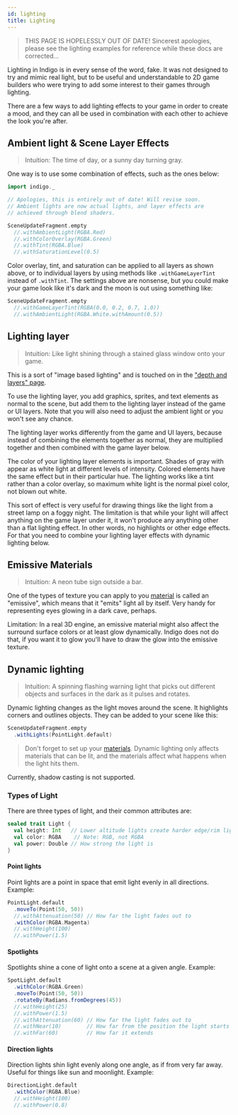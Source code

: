 ```yaml
---
id: lighting
title: Lighting
---
```


> THIS PAGE IS HOPELESSLY OUT OF DATE! Sincerest apologies, please see the lighting examples for reference while these docs are corrected...

Lighting in Indigo is in every sense of the word, fake. It was not designed to try and mimic real light, but to be useful and understandable to 2D game builders who were trying to add some interest to their games through lighting.

There are a few ways to add lighting effects to your game in order to create a mood, and they can all be used in combination with each other to achieve the look you're after.

## Ambient light & Scene Layer Effects

> Intuition: The time of day, or a sunny day turning gray.

One way is to use some combination of effects, such as the ones below:

```scala mdoc
import indigo._

// Apologies, this is entirely out of date! Will revise soon.
// Ambient lights are now actual lights, and layer effects are
// achieved through blend shaders.

SceneUpdateFragment.empty
  //.withAmbientLight(RGBA.Red)
  //.withColorOverlay(RGBA.Green)
  //.withTint(RGBA.Blue)
  //.withSaturationLevel(0.5)
```

Color overlay, tint, and saturation can be applied to all layers as shown above, or to individual layers by using methods like `.withGameLayerTint` instead of `.withTint`. The settings above are nonsense, but you could make your game look like it's dark and the moon is out using something like:

```scala
SceneUpdateFragment.empty
  //.withGameLayerTint(RGBA(0.0, 0.2, 0.7, 1.0))
  //.withAmbientLight(RGBA.White.withAmount(0.5))
```

## Lighting layer

> Intuition: Like light shining through a stained glass window onto your game.

This is a sort of "image based lighting" and is touched on in the ["depth and layers" page](depth-and-layers.md).

To use the lighting layer, you add graphics, sprites, and text elements as normal to the scene, but add them to the lighting layer instead of the game or UI layers. Note that you will also need to adjust the ambient light or you won't see any chance.

The lighting layer works differently from the game and UI layers, because instead of combining the elements together as normal, they are multiplied together and then combined with the game layer below.

The color of your lighting layer elements is important. Shades of gray with appear as white light at different levels of intensity. Colored elements have the same effect but in their particular hue. The lighting works like a tint rather than a color overlay, so maximum white light is the normal pixel color, not blown out white.

This sort of effect is very useful for drawing things like the light from a street lamp on a foggy night. The limitation is that while your light will affect anything on the game layer under it, it won't produce any anything other than a flat lighting effect. In other words, no highlights or other edge effects. For that you need to combine your lighting layer effects with dynamic lighting below.

## Emissive Materials

> Intuition: A neon tube sign outside a bar.

One of the types of texture you can apply to you [material](materials.md) is called an "emissive", which means that it "emits" light all by itself. Very handy for representing eyes glowing in a dark cave, perhaps.

Limitation: In a real 3D engine, an emissive material might also affect the surround surface colors or at least glow dynamically. Indigo does not do that, if you want it to glow you'll have to draw the glow into the emissive texture.

## Dynamic lighting

> Intuition: A spinning flashing warning light that picks out different objects and surfaces in the dark as it pulses and rotates.

Dynamic lighting changes as the light moves around the scene. It highlights corners and outlines objects. They can be added to your scene like this:

```scala
SceneUpdateFragment.empty
  .withLights(PointLight.default)
```

> Don't forget to set up your [materials](materials.md). Dynamic lighting only affects materials that can be lit, and the materials affect what happens when the light hits them.

Currently, shadow casting is not supported.

### Types of Light

There are three types of light, and their common attributes are:

```scala
sealed trait Light {
  val height: Int   // Lower altitude lights create harder edge/rim lighting. Higher up lights (> 0) affect the front face of surfaces more.
  val color: RGBA    // Note: RGB, not RGBA
  val power: Double // How strong the light is
}
```

#### Point lights

Point lights are a point in space that emit light evenly in all directions. Example:

```scala mdoc
PointLight.default
  .moveTo(Point(50, 50))
  //.withAttenuation(50) // How far the light fades out to
  .withColor(RGBA.Magenta)
  //.withHeight(100)
  //.withPower(1.5)
```

#### Spotlights

Spotlights shine a cone of light onto a scene at a given angle. Example:

```scala mdoc
SpotLight.default
  .withColor(RGBA.Green)
  .moveTo(Point(50, 50))
  .rotateBy(Radians.fromDegrees(45))
  //.withHeight(25)
  //.withPower(1.5)
  //.withAttenuation(60) // How far the light fades out to
  //.withNear(10)        // How far from the position the light starts
  //.withFar(60)         // How far it extends
```

#### Direction lights

Direction lights shin light evenly along one angle, as if from very far away. Useful for things like sun and moonlight. Example:

```scala mdoc
DirectionLight.default
  .withColor(RGBA.Blue)
  //.withHeight(100)
  //.withPower(0.8)
```
